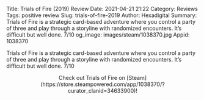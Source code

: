 Title: Trials of Fire (2019) Review
Date: 2021-04-21 21:22
Category: Reviews
Tags: positive review
Slug: trials-of-fire-2019
Author: Hexadigital
Summary: Trials of Fire is a strategic card-based adventure where you control a party of three and play through a storyline with randomized encounters. It’s difficult but well done. 7/10
og_image: images/steam/1038370.jpg
Appid: 1038370

Trials of Fire is a strategic card-based adventure where you control a party of three and play through a storyline with randomized encounters. It’s difficult but well done. 7/10

<center>Check out Trials of Fire on [Steam](https://store.steampowered.com/app/1038370/?curator_clanid=34633900)!</center>
